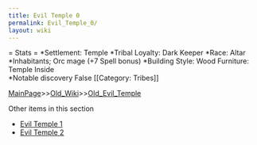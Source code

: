 ```yaml
---
title: Evil Temple 0
permalink: Evil_Temple_0/
layout: wiki
---
```

= Stats =
*Settlement: Temple 
*Tribal Loyalty: Dark Keeper 
*Race: Altar 
*Inhabitants; Orc mage (+7 Spell bonus)
*Building Style: Wood
Furniture: Temple Inside  
*Notable discovery False
[[Category: Tribes]]

[MainPage](/keeperrl_wiki/ "wikilink")>>[Old_Wiki](/keeperrl_wiki/Old_Wiki "wikilink")>>[Old_Evil_Temple](/keeperrl_wiki/Old_Evil_Temple "wikilink")

Other items in this section
-    [Evil Temple 1](/keeperrl_wiki/Evil_Temple_1 "wikilink")
-    [Evil Temple 2](/keeperrl_wiki/Evil_Temple_2 "wikilink")
